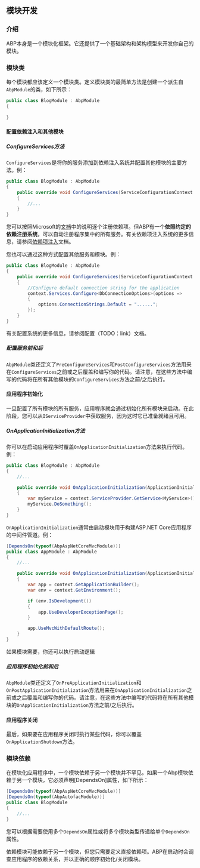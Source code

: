 ﻿## 模块开发

### 介绍

ABP本身是一个模块化框架。它还提供了一个基础架构和架构模型来开发你自己的模块。

### 模块类

每个模块都应该定义一个模块类。定义模块类的最简单方法是创建一个派生自``AbpModule``的类，如下所示：

````C#
public class BlogModule : AbpModule
{
            
}

````

#### 配置依赖注入和其他模块

##### ConfigureServices方法

``ConfigureServices``是将你的服务添加到依赖注入系统并配置其他模块的主要方法。例：

````C#
public class BlogModule : AbpModule
{
    public override void ConfigureServices(ServiceConfigurationContext context)
    {
        //...
    }
}
````

您可以按照Microsoft的<a href="https://docs.microsoft.com/en-us/aspnet/core/fundamentals/dependency-injection" target="_blank">文档</a>中的说明逐个注册依赖项。但ABP有一个**依照约定的依赖注册系统**，可以自动注册程序集中的所有服务。有关依赖项注入系统的更多信息，请参阅[依赖项注入](Dependency-Injection.cn.md)文档。

您也可以通过这种方式配置其他服务和模块。例：

````C#
public class BlogModule : AbpModule
{
    public override void ConfigureServices(ServiceConfigurationContext context)
    {
        //Configure default connection string for the application
        context.Services.Configure<DbConnectionOptions>(options =>
        {
            options.ConnectionStrings.Default = "......";
        });
    }
}
````
有关配置系统的更多信息，请参阅配置（TODO：link）文档。

##### 配置服务前和后

``AbpModule``类还定义了``PreConfigureServices``和``PostConfigureServices``方法用来在``ConfigureServices``之前或之后覆盖和编写你的代码。请注意，在这些方法中编写的代码将在所有其他模块的``ConfigureServices``方法之前/之后执行。

#### 应用程序初始化

一旦配置了所有模块的所有服务，应用程序就会通过初始化所有模块来启动。在此阶段，您可以从``IServiceProvider``中获取服务，因为这时它已准备就绪且可用。

##### OnApplicationInitialization方法

你可以在启动应用程序时覆盖``OnApplicationInitialization``方法来执行代码。例：

````C#
public class BlogModule : AbpModule
{
    //...

    public override void OnApplicationInitialization(ApplicationInitializationContext context)
    {
        var myService = context.ServiceProvider.GetService<MyService>();
        myService.DoSomething();
    }
}
````

``OnApplicationInitialization``通常由启动模块用于构建ASP.NET Core应用程序的中间件管道。例：

````C#
[DependsOn(typeof(AbpAspNetCoreMvcModule))]
public class AppModule : AbpModule
{
    //...

    public override void OnApplicationInitialization(ApplicationInitializationContext context)
    {
        var app = context.GetApplicationBuilder();
        var env = context.GetEnvironment();

        if (env.IsDevelopment())
        {
            app.UseDeveloperExceptionPage();
        }

        app.UseMvcWithDefaultRoute();
    }
}
````

如果模块需要，你还可以执行启动逻辑

##### 应用程序初始化前和后

``AbpModule``类还定义了``OnPreApplicationInitialization``和``OnPostApplicationInitialization``方法用来在``OnApplicationInitialization``之前或之后覆盖和编写你的代码。请注意，在这些方法中编写的代码将在所有其他模块的``OnApplicationInitialization``方法之前/之后执行。

#### 应用程序关闭

最后，如果要在应用程序关闭时执行某些代码，你可以覆盖``OnApplicationShutdown``方法。

### 模块依赖

在模块化应用程序中，一个模块依赖于另一个模块并不罕见。如果一个Abp模块依赖于另一个模块，它必须声明[DependsOn]属性，如下所示：

````C#
[DependsOn(typeof(AbpAspNetCoreMvcModule))]
[DependsOn(typeof(AbpAutofacModule))]
public class BlogModule
{
    //...
}
````

您可以根据需要使用多个``DependsOn``属性或将多个模块类型传递给单个``DependsOn``属性。

依赖模块可能依赖于另一个模块，但您只需要定义直接依赖项。ABP在启动时会调查应用程序的依赖关系，并以正确的顺序初始化/关闭模块。
